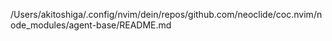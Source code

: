 /Users/akitoshiga/.config/nvim/dein/repos/github.com/neoclide/coc.nvim/node_modules/agent-base/README.md